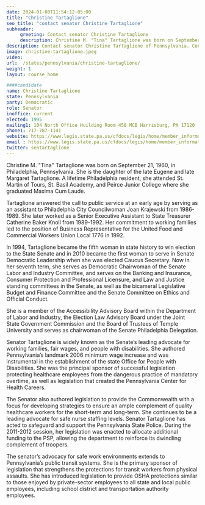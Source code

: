 ```yaml
---
date: 2024-01-08T11:54:12-05:00
title: "Christine Tartaglione"
seo_title: "contact senator Christine Tartaglione"
subheader:
     greeting: Contact senator Christine Tartaglione
     description: Christine M. "Tina" Tartaglione was born on September 21, 1960, in Philadelphia, Pennsylvania. She is the daughter of the late Eugene and late Margaret Tartaglione. A lifetime Philadelphia resident, she attended St. Martin of Tours, St. Basil Academy, and Peirce Junior College where she graduated Maxima Cum Laude.
description: Contact senator Christine Tartaglione of Pennsylvania. Contact information for Christine Tartaglione includes email address, phone number, and mailing address.
image: christine-tartaglione.jpeg
video:
url:  /states/pennsylvania/christine-tartaglione/
weight: 1
layout: course_home

####candidate
name: Christine Tartaglione
state: Pennsylvania
party: Democratic
role: Senator
inoffice: current
elected: 1995
mailing1: 104 North Office Huilding Room 458 MCB Harrisburg, PA 17120
phone1: 717-787-1141
website: https://www.legis.state.pa.us/cfdocs/legis/home/member_information/Senate_bio.cfm?id=277/
email : https://www.legis.state.pa.us/cfdocs/legis/home/member_information/Senate_bio.cfm?id=277/
twitter: sentartaglione
---
```


Christine M. "Tina" Tartaglione was born on September 21, 1960, in Philadelphia, Pennsylvania. She is the daughter of the late Eugene and late Margaret Tartaglione. A lifetime Philadelphia resident, she attended St. Martin of Tours, St. Basil Academy, and Peirce Junior College where she graduated Maxima Cum Laude.

Tartaglione answered the call to public service at an early age by serving as an assistant to Philadelphia City Councilwoman Joan Krajewski from 1986-1989. She later worked as a Senior Executive Assistant to State Treasurer Catherine Baker Knoll from 1989-1992. Her commitment to working families led to the position of Business Representative for the United Food and Commercial Workers Union Local 1776 in 1992.

In 1994, Tartaglione became the fifth woman in state history to win election to the State Senate and in 2010 became the first woman to serve in Senate Democratic Leadership when she was elected Caucus Secretary. Now in her seventh term, she serves as Democratic Chairwoman of the Senate Labor and Industry Committee, and serves on the Banking and Insurance, Consumer Protection and Professional Licensure, and Law and Justice standing committees in the Senate, as well as the bicameral Legislative Budget and Finance Committee and the Senate Committee on Ethics and Official Conduct.

She is a member of the Accessibility Advisory Board within the Department of Labor and Industry, the Election Law Advisory Board under the Joint State Government Commission and the Board of Trustees of Temple University and serves as chairwoman of the Senate Philadelphia Delegation.

Senator Tartaglione is widely known as the Senate’s leading advocate for working families, fair wages, and people with disabilities. She authored Pennsylvania’s landmark 2006 minimum wage increase and was instrumental in the establishment of the state Office for People with Disabilities. She was the principal sponsor of successful legislation protecting healthcare employees from the dangerous practice of mandatory overtime, as well as legislation that created the Pennsylvania Center for Health Careers.

The Senator also authored legislation to provide the Commonwealth with a focus for developing strategies to ensure an ample complement of quality healthcare workers for the short-term and long-term. She continues to be a leading advocate for safe nurse staffing levels. Senator Tartaglione has acted to safeguard and support the Pennsylvania State Police. During the 2011-2012 session, her legislation was enacted to allocate additional funding to the PSP, allowing the department to reinforce its dwindling complement of troopers.

The senator’s advocacy for safe work environments extends to Pennsylvania’s public transit systems. She is the primary sponsor of legislation that strengthens the protections for transit workers from physical assaults. She has introduced legislation to provide OSHA protections similar to those enjoyed by private-sector employees to all state and local public employees, including school district and transportation authority employees.
